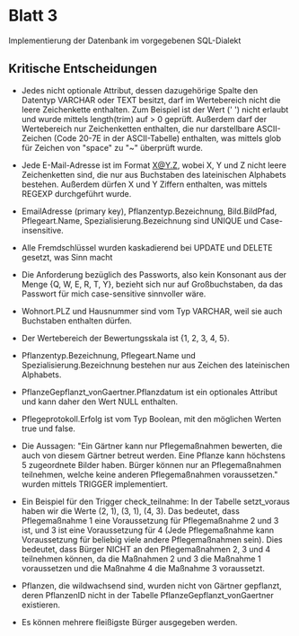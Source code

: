 # Blatt 3

Implementierung der Datenbank im vorgegebenen SQL-Dialekt

## Kritische Entscheidungen

- Jedes nicht optionale Attribut, dessen dazugehörige Spalte den Datentyp VARCHAR oder TEXT besitzt, darf im Wertebereich nicht die leere Zeichenkette enthalten. Zum Beispiel ist der Wert (' ') nicht erlaubt und wurde mittels length(trim) auf > 0 geprüft. Außerdem darf der Wertebereich nur Zeichenketten enthalten, die nur darstellbare ASCII-Zeichen (Code 20-7E in der ASCII-Tabelle) enthalten, was mittels glob für Zeichen von "space" zu "~" überprüft wurde.

- Jede E-Mail-Adresse ist im Format X@Y.Z, wobei X, Y und Z nicht leere Zeichenketten sind, die nur aus Buchstaben des lateinischen Alphabets bestehen. Außerdem dürfen X und Y Ziffern enthalten, was mittels REGEXP durchgeführt wurde.

- EmailAdresse (primary key), Pflanzentyp.Bezeichnung, Bild.BildPfad, Pflegeart.Name, Spezialisierung.Bezeichnung sind UNIQUE und Case-insensitive.

- Alle Fremdschlüssel wurden kaskadierend bei UPDATE und DELETE gesetzt, was Sinn macht

- Die Anforderung bezüglich des Passworts, also kein Konsonant aus der Menge {Q, W, E, R, T, Y}, bezieht sich nur auf Großbuchstaben, da das Passwort für mich case-sensitive sinnvoller wäre.

- Wohnort.PLZ und Hausnummer sind vom Typ VARCHAR, weil sie auch Buchstaben enthalten dürfen.

- Der Wertebereich der Bewertungsskala ist {1, 2, 3, 4, 5}.

- Pflanzentyp.Bezeichnung, Pflegeart.Name und Spezialisierung.Bezeichnung bestehen nur aus Zeichen des lateinischen Alphabets.

- PflanzeGepflanzt_vonGaertner.Pflanzdatum ist ein optionales Attribut und kann daher den Wert NULL enthalten.

- Pflegeprotokoll.Erfolg ist vom Typ Boolean, mit den möglichen Werten true und false.

- Die Aussagen: "Ein Gärtner kann nur Pflegemaßnahmen bewerten, die auch von diesem Gärtner betreut werden. Eine Pflanze kann höchstens 5 zugeordnete Bilder haben. Bürger können nur an Pflegemaßnahmen teilnehmen, welche keine anderen Pflegemaßnahmen voraussetzen." wurden mittels TRIGGER implementiert.

- Ein Beispiel für den Trigger check_teilnahme: In der Tabelle setzt_voraus haben wir die Werte (2, 1), (3, 1), (4, 3). Das bedeutet, dass Pflegemaßnahme 1 eine Voraussetzung für Pflegemaßnahme 2 und 3 ist, und 3 ist eine Voraussetzung für 4 (Jede Pflegemaßnahme kann Voraussetzung für beliebig viele andere Pflegemaßnahmen sein). Dies bedeutet, dass Bürger NICHT an den Pflegemaßnahmen 2, 3 und 4 teilnehmen können, da die Maßnahmen 2 und 3 die Maßnahme 1 voraussetzen und die Maßnahme 4 die Maßnahme 3 voraussetzt.

- Pflanzen, die wildwachsend sind, wurden nicht von Gärtner gepflanzt, deren PflanzenID nicht in der Tabelle PflanzeGepflanzt_vonGaertner existieren. 

- Es können mehrere fleißigste Bürger ausgegeben werden.
